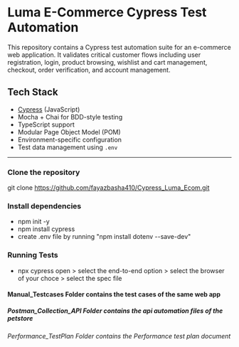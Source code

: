 # Luma E-Commerce Cypress Test Automation

This repository contains a Cypress test automation suite for an e-commerce web application. It validates critical customer flows including user registration, login, product browsing, wishlist and cart management, checkout, order verification, and account management.

## Tech Stack

-  [Cypress](https://www.cypress.io/) (JavaScript)
-  Mocha + Chai for BDD-style testing
-  TypeScript support
-  Modular Page Object Model (POM)
-  Environment-specific configuration
-  Test data management using `.env`

---

### Clone the repository

git clone https://github.com/fayazbasha410/Cypress_Luma_Ecom.git

### Install dependencies

- npm init -y
- npm install cypress
- create .env file by running "npm install dotenv --save-dev"

### Running Tests

- npx cypress open > select the end-to-end option > select the browser of your choce > select the spec file


#### Manual_Testcases Folder contains the test cases of the same web app

##### Postman_Collection_API Folder contains the api automation files of the petstore

###### Performance_TestPlan Folder contains the Performance test plan document


